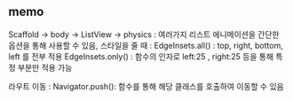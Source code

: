 ## memo

Scaffold -> body -> ListView -> physics : 여러가지 리스트 에니메이션을 간단한 옵션을 통해 사용할 수 있음,
스타일을 줄 때 :
  EdgeInsets.all() : top, right, bottom, left 를 전부 적용
  EdgeInsets.only() : 함수의 인자로 left:25 , right:25 등을 통해 특정 부분만 적용 가능

라우트 이동 : 
    Navigator.push(): 함수를 통해 해당 클래스를 호출하여 이동할 수 있음
    